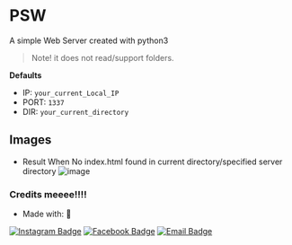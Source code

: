 # PSW
A simple Web Server created with python3

> Note! it does not read/support folders.

**Defaults**
- IP: `your_current_Local_IP`
- PORT: `1337`
- DIR: `your_current_directory`

## Images
* Result When No index.html found in current directory/specified server directory
![image](https://github.com/abalesluke/Ninja-PSW/assets/108006281/34193bfe-d2be-4557-8c19-d9ef20ca9c91)



### Credits meeee!!!!
* Made with: 💖

[![Instagram Badge](https://img.shields.io/badge/-ninjaal104-purple?style=for-the-badge&logo=instagram&logoColor=white&link=https://instagram.com/ninjaal104/)](https://instagram.com/ninjaal104)
[![Facebook Badge](https://img.shields.io/badge/-Anikin%20Luke%20Abales-%231877F2?style=for-the-badge&logo=facebook&logoColor=white&link=https://www.facebook.com/profile.php?id=100085378914881)](https://www.facebook.com/profile.php?id=100085378914881)
[![Email Badge](https://img.shields.io/badge/Email-D14836?style=for-the-badge&logo=gmail&logoColor=white&link=mailto:sudo@haxinja.cloud)](mailto:sudo@haxinja.cloud)
